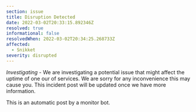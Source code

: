 ```yaml
---
section: issue
title: Disruption Detected
date: 2022-03-02T20:33:15.892346Z
resolved: true
informational: false
resolvedWhen: 2022-03-02T20:34:25.268733Z
affected:
  - Snikket
severity: disrupted
---
```

*Investigating* - We are investigating a potential issue that might affect the uptime of one our of services. We are sorry for any inconvenience this may cause you. This incident post will be updated once we have more information.

This is an automatic post by a monitor bot.
        